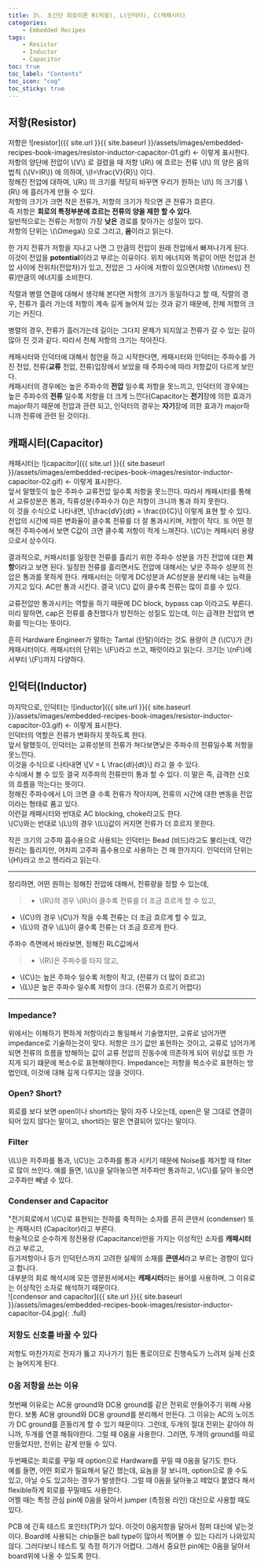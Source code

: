 ```yaml
---
title: 3\. 초간단 회로이론 R(저항), L(인덕터), C(캐패시터)
categories:
    - Embedded Recipes
tags:
    - Resistor
    - Inductor
    - Capacitor
toc: true 
toc_label: "Contents" 
toc_icon: "cog"
toc_sticky: true
---
```

## 저항(Resistor)  
저항은 ![resistor]({{ site.url }}{{ site.baseurl }}/assets/images/embedded-recipes-book-images/resistor-inductor-capacitor-01.gif) ← 이렇게 표시한다.  
저항의 양단에 전압이 \\(V\\) 로 걸렸을 때 저항 \\(R\\) 에 흐르는 전류 \\(I\\) 의 양은 옴의 법칙 (\\(V=IR\\)) 에 의하여, \\(I=\frac{V}{R}\\) 이다.  
정해진 전압에 대하여, \\(R\\) 의 크기를 적당히 바꾸면 우리가 원하는 \\(I\\) 의 크기를 \\(R\\) 에 흘러가게 만들 수 있다.  
저항의 크기가 크면 작은 전류가, 저항의 크기가 작으면 큰 전류가 흐른다.   
즉 저항은 **회로의 특정부분에 흐르는 전류의 양을 제한 할 수 있다**.  
일반적으로는 전류는 저항이 가장 **낮은** 경로를 찾아가는 성질이 있다.    
저항의 단위는 \\(\Omega\\) 으로 그리고, **옴**이라고 읽는다.  

한 가지 전류가 저항을 지나고 나면 그 만큼의 전압이 원래 전압에서 빠져나가게 된다. 이것이 전압을 **potential**이라고 부르는 이유이다. 위치 에너지와 똑같이 어떤 전압과 전압 사이에 전위차(전압차)가 있고, 전압은 그 사이에 저항이 있으면(저항 \\(\times\\) 전류)만큼의 에너지를 소비한다.  

직렬과 병렬 연결에 대해서 생각해 본다면 저항의 크기가 동일하다고 할 때, 직렬의 경우, 전류가 흘러 가는데 저항이 계속 길게 늘어져 있는 것과 같기 때문에, 전체 저항의 크기는 커진다.  

병렬의 경우, 전류가 흘러가는데 길이는 그다지 문제가 되지않고 전류가 갈 수 있는 길이 많아 진 것과 같다. 따라서 전체 저항의 크기는 작아진다.  

캐패시터와 인덕터에 대해서 첨언을 하고 시작한다면, 캐패시터와 인덕터는 주파수를 가진 전압, 전류(**교류** 전압, 전류)입장에서 보았을 때 주파수에 따라 저항값이 다르게 보인다.  
캐패시터의 경우에는 높은 주파수의 **전압** 일수록 저항을 못느끼고, 인덕터의 경우에는 높은 주파수의 **전류** 일수록 저항을 더 크게 느낀다(Capacitor는 **전기**장에 의한 효과가 major하기 때문에 전압과 관련 되고, 인덕터의 경우는 **자기**장에 의한 효과가 major하니까 전류에 관련 된 것이다).  

## 캐패시터(Capacitor)  
캐패시터는 ![capacitor]({{ site.url }}{{ site.baseurl }}/assets/images/embedded-recipes-book-images/resistor-inductor-capacitor-02.gif) ← 이렇게 표시한다.  
앞서 말했듯이 높은 주파수 교류전압 일수록 저항을 못느낀다. 따라서 캐패시터를 통해서 교류성분은 통과, 직류성분(주파수가 0)은 저항이 크니까 통과 하지 못한다.  
이 것을 수식으로 나타내면, \\[\frac{dV}{dt} = \frac{I}{C}\\] 이렇게 표현 할 수 있다. 전압의 시간에 따른 변화율이 클수록 전류를 더 잘 통과시키며, 저항이 작다. 또 어떤 정해진 주파수에서 보면 C값이 크면 클수록 저항이 적게 느껴진다. \\(C\\)는 캐패시터 용량으로서 상수이다.  

결과적으로, 커패시터를 일정한 전류를 흘리기 위한 주파수 성분을 가진 전압에 대한 **저항**이라고 보면 된다. 일정한 전류를 흘리면서도 전압에 대해서는 낮은 주파수 성분의 전압은 통과를 못하게 한다. 캐패시터는 이렇게 DC성분과 AC성분을 분리해 내는 능력을 가지고 있다. AC만 통과 시킨다. 결국 \\(C\\) 값이 클수록 전류는 많이 흐를 수 있다.  
 
교류전압만 통과시키는 역할을 하기 때문에 DC block, bypass cap 이라고도 부른다. 미리 말하면, cap은 전류를 충전했다가 방전하는 성질도 있는데, 이는 급격한 전압의 변화를 막는다는 뜻이다.  

흔히 Hardware Engineer가 말하는 Tantal (탄탈)이라는 것도 용량이 큰 (\\(C\\)가 큰) 캐패시터이다. 캐패시터의 단위는 \\(F\\)라고 쓰고, 패럿이라고 읽는다. 크기는 \\(nF\\)에서부터 \\(F\\)까지 다양하다.

## 인덕터(Inductor)  
마지막으로, 인덕터는 ![inductor]({{ site.url }}{{ site.baseurl }}/assets/images/embedded-recipes-book-images/resistor-inductor-capacitor-03.gif) ← 이렇게 표시한다.  
인덕터의 역할은 전류가 변화하지 못하도록 한다.  
앞서 말했듯이, 인덕터는 교류성분의 전류가 쳐다보면낮은 주파수의 전류일수록 저항을 못느낀다.  
이것을 수식으로 나타내면 \\[V = L \frac{dI}{dt}\\] 라고 쓸 수 있다.  
수식에서 볼 수 있듯 결국 저주파의 전류만이 통과 할 수 있다. 이 말은 즉, 급격한 신호의 흐름을 막는다는 뜻이다.  
정해진 주파수에서 L이 크면 클 수록 전류가 작아지며, 전류의 시간에 대한 변동을 전압이라는 형태로 품고 있다.  
이런걸 캐패시터와 반대로 AC blocking, choke라고도 한다.  
\\(C\\)와는 반대로 \\(L\\)의 경우 \\(L\\)값이 커지면 전류가 더 흐르지 못한다.  

작은 크기의 고주파 흡수용으로 사용되는 인덕터는 Bead (비드)라고도 불리는데, 약간 원리는 틀리지만, 어차피 고주파 흡수용으로 사용하는 건 매 한가지다. 인덕터의 단위는 \\(H\\)라고 쓰고 헨리라고 읽는다.

* * * 
정리하면, 어떤 원하는 정해진 전압에 대해서, 전류량을 정할 수 있는데,
> * \\(R\\)의 경우  \\(R\\)이 클수록 전류를 더 조금 흐르게 할 수 있고,
* \\(C\\)의 경우  \\(C\\)가 작을 수록  전류는 더 조금 흐르게 할 수 있고,
* \\(L\\)의 경우  \\(L\\)이 클수록 전류는 더 조금 흐르게 한다.
 
주파수 측면에서 바라보면, 정해진 RLC값에서
> * \\(R\\)은 주파수를 타지 않고,
* \\(C\\)는 높은 주파수 일수록 저항이 작고, (전류가 더 많이 흐르고)
* \\(L\\)은 높은 주파수 일수록 저항이 크다. (전류가 흐르기 어렵다)

* * *

### Impedance?  
위에서는 이해하기 편하게 저항이라고 통일해서 기술했지만, 교류로 넘어가면 impedance로 기술하는것이 맞다. 저항은 크기 값만 표현하는 것이고, 교류로 넘어가게 되면 전류의 흐름을 방해하는 값이 교류 전압의 진동수에 의존하게 되어 위상값 또한 가지게 되기 떄문에 복소수로 표현해야한다. Impedance는 저항을 복소수로 표현하는 방법인데, 이것에 대해 깊게 다루지는 않을 것이다.  

### Open? Short?
회로를 보다 보면 open이나 short라는 말이 자주 나오는데, open은 말 그대로 연결이되어 있지 않다는 말이고, short라는 말은 연결되어 있다는 말이다.  

### Filter
\\(L\\)은 저주파를 통과, \\(C\\)는 고주파를 통과 시키기 때문에 Noise를 제거할 때 filter로 많이 쓰인다. 예를 들면, \\(L\\)을 달아놓으면 저주파만 통과하고, \\(C\\)를 달아 놓으면 고주파만 빼낼 수 있다.

### Condenser and Capacitor
"전기회로에서 \\(C\\)로 표현되는 전하를 축적하는 소자를 흔히 콘덴서 (condenser) 또는 캐패시터 (Capacitor)라고 부른다.  
학술적으로 순수하게 정전용량 (Capacitance)만을 가지는 이상적인 소자를 **캐패시터**라고 부르고,  
등가저항이나 등가 인덕턴스까지 고려한 실제의 소재를 **콘덴서**라고 부르는 경향이 있다고 합니다.  
대부분의 회로 해석시에 모든 영문원서에서는 **캐패시터**라는 용어를 사용하며, 그 이유로는 이상적인 소자로 해석하기 때문이다.  
![condensor and capacitor]({{ site.url }}{{ site.baseurl }}/assets/images/embedded-recipes-book-images/resistor-inductor-capacitor-04.jpg){: .full}  

### 저항도 신호를 바꿀 수 있다
저항도 마찬가지로 전자가 뚫고 지나가기 힘든 통로이므로 진행속도가 느려져 실제 신호는 늘어지게 된다.

### 0옴 저항을 쓰는 이유
첫번째 이유로는 AC용 ground와 DC용 ground를 같은 전위로 만들어주기 위해 사용한다. 
보통 AC용 ground와 DC용 ground를 분리해서 만든다. 그 이유는 AC의 노이즈가 DC ground를 흔들리게 할 수 있기 때문이다. 그런데, 두개의 절대 전위는 같아야 하니까, 두개를 연결 해줘야한다. 그럴 때 0옴을 사용한다. 그러면, 두개의 ground를 따로 만들었지만, 전위는 같게 만들 수 있다.  

두번째로는 회로를 꾸밀 때 option으로 Hardware를 꾸밀 때 0옴을 달기도 한다.  
예를 들면, 어떤 회로가 필요해서 달긴 했는데, 요놈을 잘 보니까, option으로 쓸 수도 있고, 아닐 수도 있고하는 경우가 발생한다. 그럴 때 0옴을 달아놓고 떼었다 붙였다 해서 flexible하게 회로를 꾸밀때도 사용한다.  
어쩔 때는 특정 관심 pin에 0옴을 달아서 jumper (측정용 라인) 대신으로 사용할 때도 있다.  

PCB 에 간혹 테스트 포인터(TP)가 있다. 이것이 0옴저항을 달아서 점퍼 대신에 넣는것이다. Board에 사용되는 chip들은 ball type이 많아서 찍어볼 수 있는 다리가 나와있지 않다. 그러다보니 테스트 및 측정 하기가 어렵다. 그래서 중요한 pin에는 0옴을 달아서 board위에 나올 수 있도록 한다.

